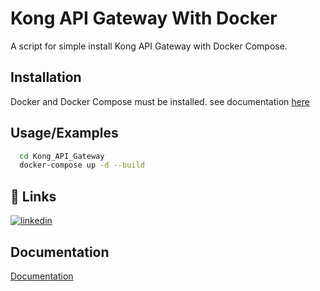 
# Kong API Gateway With Docker

A script for simple install Kong API Gateway with Docker Compose.


## Installation

Docker and Docker Compose must be installed. see documentation [here](https://docs.docker.com/compose/install/)

## Usage/Examples

```bash
  cd Kong_API_Gateway
  docker-compose up -d --build
```






## 🔗 Links

[![linkedin](https://img.shields.io/badge/linkedin-0A66C2?style=for-the-badge&logo=linkedin&logoColor=white)](https://www.linkedin.com/in/nandarusfikri/)



## Documentation

[Documentation](https://docs.konghq.com/)

